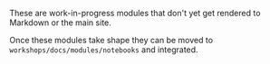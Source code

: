 These are work-in-progress modules that don't yet get rendered to Markdown or
the main site.

Once these modules take shape they can be moved to `workshops/docs/modules/notebooks`
and integrated.
